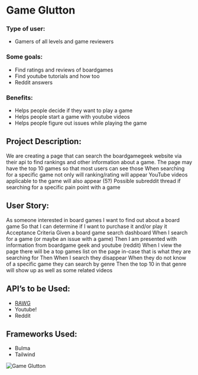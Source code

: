 # Game Glutton

### Type of user:
* Gamers of all levels and game reviewers
### Some goals:
* Find ratings and reviews of boardgames
* Find youtube tutorials and how too
* Reddit answers
### Benefits:
* Helps people decide if they want to play a game
* Helps people start a game with youtube videos
* Helps people figure out issues while playing the game 

## Project Description:
We are creating a page that can search the boardgamegeek website via their api to find rankings and other information about a game.
The page may have the top 10 games so that most users can see those
When searching for a specific game not only will ranking/rating will appear
YouTube videos applicable to the game will also appear (5?)
Possible subreddit thread if searching for a specific pain point with a game

## User Story:

As someone interested in board games
I want to find out about a board game
So that I can determine if I want to purchase it and/or play it
Acceptance Criteria
Given a board game search dashboard
When I search for a game (or maybe an issue with a game)
Then I am presented with information from boardgame geek and youtube (reddit)
When I view the page there will be a top games list on the page in-case that is what they are searching for
Then When I search they disappear 
When they do not know of a specific game they can search by genre
Then the top 10 in that genre will show up as well as some related videos

## API’s to be Used:
* [RAWG](https://rawg.io/apidocs)
* Youtube!
* Reddit

## Frameworks Used:
* Bulma
* Tailwind


![Game Glutton](https://user-images.githubusercontent.com/82787571/172019455-886035e9-a2c0-48f9-ac1e-2efd0c2874c9.png)


